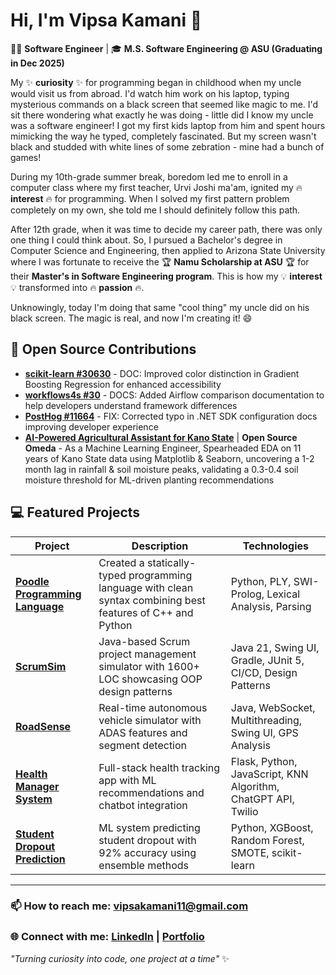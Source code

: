 # Hi, I'm Vipsa Kamani 👋

🧑‍💻 **Software Engineer** | 🎓 **M.S. Software Engineering @ ASU (Graduating in Dec 2025)** 

My ✨ **curiosity** ✨ for programming began in childhood when my uncle would visit us from abroad. I'd watch him work on his laptop, typing mysterious commands on a black screen that seemed like magic to me. I'd sit there wondering what exactly he was doing - little did I know my uncle was a software engineer! I got my first kids laptop from him and spent hours mimicking the way he typed, completely fascinated. But my screen wasn't black and studded with white lines of some zebration - mine had a bunch of games!

During my 10th-grade summer break, boredom led me to enroll in a computer class where my first teacher, Urvi Joshi ma'am, ignited my 🔥 **interest** 🔥 for programming. When I solved my first pattern problem completely on my own, she told me I should definitely follow this path.

After 12th grade, when it was time to decide my career path, there was only one thing I could think about. So, I pursued a Bachelor's degree in Computer Science and Engineering, then applied to Arizona State University where I was fortunate to receive the 🏆 **Namu Scholarship at ASU** 🏆 for their **Master's in Software Engineering program**. This is how my 💡 **interest** 💡 transformed into 🔥 **passion** 🔥.

Unknowingly, today I'm doing that same "cool thing" my uncle did on his black screen. The magic is real, and now I'm creating it! 😄


## 🌟 Open Source Contributions

* **[scikit-learn #30630](https://github.com/scikit-learn/scikit-learn/commit/e520b8bf5b2629c376f264b61d6798c43e91ea6c)** - DOC: Improved color distinction in Gradient Boosting Regression for enhanced accessibility
* **[workflows4s #30](https://github.com/business4s/workflows4s/pull/30)** - DOCS: Added Airflow comparison documentation to help developers understand framework differences  
* **[PostHog #11664](https://github.com/PostHog/posthog.com/pull/11664)** - FIX: Corrected typo in .NET SDK configuration docs improving developer experience
* **[AI-Powered Agricultural Assistant for Kano State](https://www.omdena.com/chapter-challenges/smart-farming-using-ai-for-sustainable-agriculture-in-kano-state-nigeria)** | **Open Source Omeda** - As a Machine Learning Engineer, Spearheaded EDA on 11 years of Kano State data using Matplotlib & Seaborn, uncovering a 1-2 month lag in rainfall & soil moisture peaks, validating a 0.3-0.4 soil moisture threshold for ML-driven planting recommendations

## 💻 Featured Projects

| Project | Description | Technologies |
|---------|-------------|-------------|
| **[Poodle Programming Language](https://github.com/vive12345/Poodle-The-Programming-Language-)** | Created a statically-typed programming language with clean syntax combining best features of C++ and Python | Python, PLY, SWI-Prolog, Lexical Analysis, Parsing |
| **[ScrumSim](https://github.com/vive12345/Scrum-Simulator-Project)** | Java-based Scrum project management simulator with 1600+ LOC showcasing OOP design patterns | Java 21, Swing UI, Gradle, JUnit 5, CI/CD, Design Patterns |
| **[RoadSense](https://github.com/vive12345/RoadSense)** | Real-time autonomous vehicle simulator with ADAS features and segment detection | Java, WebSocket, Multithreading, Swing UI, GPS Analysis |
| **[Health Manager System](https://github.com/vive12345/Health-Manager-system)** | Full-stack health tracking app with ML recommendations and chatbot integration | Flask, Python, JavaScript, KNN Algorithm, ChatGPT API, Twilio |
| **[Student Dropout Prediction](https://github.com/vive12345/Predicting-Student-Dropout-and-Academic-Success-)** | ML system predicting student dropout with 92% accuracy using ensemble methods | Python, XGBoost, Random Forest, SMOTE, scikit-learn |

---

### 📫 How to reach me: **vipsakamani11@gmail.com**
### 🌐 Connect with me: **[LinkedIn](https://linkedin.com/in/vipsa-kamani)** | **[Portfolio](https://github.com/vive12345)**

*"Turning curiosity into code, one project at a time"* ✨
